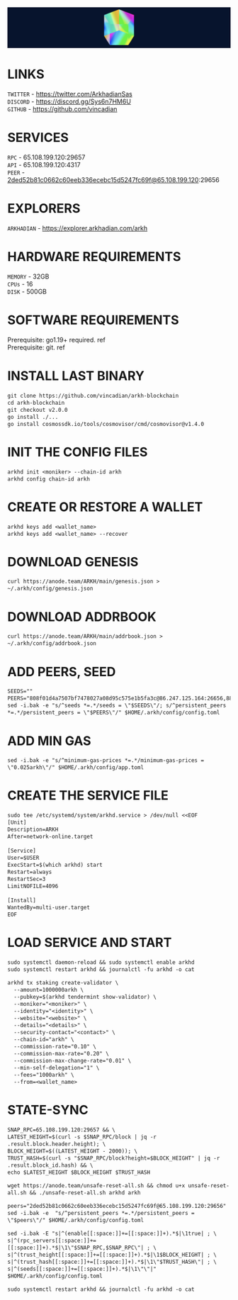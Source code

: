 <img src="https://github.com/romanr95/GUIDS/blob/main/ARKHADIAN/LOGO_ARKH.png" width="1050" alt="" />

# LINKS
```TWITTER``` - https://twitter.com/ArkhadianSas <br>
```DISCORD``` - https://discord.gg/Sys6n7HM6U <br>
```GITHUB``` - https://github.com/vincadian 
# SERVICES
```RPC``` - 65.108.199.120:29657 <br>
```API``` - 65.108.199.120:4317 <br>
```PEER``` - 2ded52b81c0662c60eeb336ecebc15d5247fc69f@65.108.199.120:29656
# EXPLORERS
```ARKHADIAN``` - https://explorer.arkhadian.com/arkh
# HARDWARE REQUIREMENTS
```MEMORY``` - 32GB <br>
```CPUs``` - 16 <br>
```DISK``` - 500GB
# SOFTWARE REQUIREMENTS
Prerequisite: go1.19+ required. ref <br>
Prerequisite: git. ref
# INSTALL LAST BINARY
```
git clone https://github.com/vincadian/arkh-blockchain
cd arkh-blockchain
git checkout v2.0.0
go install ./...
go install cosmossdk.io/tools/cosmovisor/cmd/cosmovisor@v1.4.0
```
# INIT THE CONFIG FILES
```
arkhd init <moniker> --chain-id arkh
arkhd config chain-id arkh
```
# CREATE OR RESTORE A WALLET
```
arkhd keys add <wallet_name>
arkhd keys add <wallet_name> --recover
```
# DOWNLOAD GENESIS
```
curl https://anode.team/ARKH/main/genesis.json > ~/.arkh/config/genesis.json
```
# DOWNLOAD ADDRBOOK
```
curl https://anode.team/ARKH/main/addrbook.json > ~/.arkh/config/addrbook.json
```
# ADD PEERS, SEED
```
SEEDS=""
PEERS="808f01d4a7507bf7478027a08d95c575e1b5fa3c@86.247.125.164:26656,889e31730df026e6cec506e26a0791368f8073a2@162.19.236.117:26656,1af8fdecd6e8f9ec1bfcc3288fe46ce45e4df963@144.76.97.251:39656,b4f3bd0b9202be699635966978b44e5ea8ab9fba@34.173.89.239:26656,66989196aa1a32b0f120c72fd7c2ed1a5646e81a@213.239.215.77:46656,9e53ef81cba40318d52593559aa738e39132db3f@104.208.75.216:13756,ef7245f080d957b0505a8b670c37861faaf368f0@167.99.69.130:13756,1f39ccff07110aa887e0f24cee17404d41084dd9@45.151.123.72:18656,156a09b0ab5390b673c94ba7deebf15781d02563@206.189.83.42:13756,b39fec8beed5a72e77a10d213dc2c38ce9909e8b@45.141.122.178:35656,7ee7a039ea8a6fdcdb7defc0bce182d313cd68c5@65.108.97.58:25656,cc830584e010e111d75cba359475d1e9fd091139@146.190.40.38:26656,a4c02968458f3f51492bb1ee026b853e8d1c1428@46.4.75.21:13756,4835144689fb4819bada135f92c1a83b2f84c0bb@3.138.135.123:26656,35ab45eafaed0722f90622fc2c23d01739df25c5@207.154.243.48:18656,82e425a51c75e60663d310deea144a50c5206f0b@167.99.234.217:13756,1570da59051aef97736db1c16d3cf04dbe8ee7fd@194.163.167.138:56756,cccb1a885cffeb3de745996de8c3161fcd499dff@85.239.230.14:13756,9fcb65ca60bada22cfb25d46f6fc6dbe93740c26@195.201.83.242:13756,43b2a1a37fb88fa9cc3b133205633de73c807092@38.242.134.77:13756,02c049b6683c3a22ee83a1ce888c06b188bbcf6c@165.232.126.250:18656,f66afec8a1fb6c06f017a115433deee4bbf588aa@88.99.161.162:23656,9b1bda1f94e73ae71d4e3188d85da10d0a763ac2@195.3.221.58:13756,bb281b7b461cbd06dcda0220bd033207ce9b594e@213.133.103.188:13756,687dd5f8cfb62f63dc4bb04a28cfdb3225bff2e5@95.216.75.119:13756,56df4fa55c4352450cf0f7ce993f749c6b5ab2b1@34.125.177.180:13756,3c4526259c56fae4f7b4dcc17c2faacd5f8df1f3@192.249.115.155:13657,2ef71bffabed23207a95bf731e64d018d81d7877@89.116.28.131:26656,f8055e1cd617ce0fb7848cf759e540f1f06009e6@164.92.239.92:18656,71d76b7d5a90c9f289335032c3af6b1a0ecce2e9@89.117.50.187:25656,92b035580fdf4fa510d00a7bbccb107c1e611fb3@65.109.92.240:13756,9f7b574bf3a30ece3083dd6d0271d9ca617c8ddc@134.209.21.58:18656,344372a4883988741b462223790e2b28e5be1d38@81.0.218.58:13756,37f46fa598a7a419bafd936ec78d90f4fcdec8b6@87.106.112.86:13756,861ef652578905f27e7ea1f6d36b68fda08751f5@35.192.119.28:26656,7f14aaa9b8bac1b2762a7863400e427f82196976@146.190.40.115:18656,14d99058cb07ec9b14547de3b51fb8344bf24ea3@104.152.109.242:28656,0dd079e479da7c873a6da2bdd450298c10c2d51e@65.108.9.164:13756,8326d9d921afc60a2c9e7b57a48c51f7f2ae7e81@137.184.180.170:18656,ce0cde42967aa085bca9d66c0e5695d6341c778a@165.22.76.250:18656,d26c28e9c8698faea615914ffbacce81d63f072e@65.109.104.118:61456,c0cc8b6c9e42f2a2f12e2bc5b354baa51d176a66@173.212.222.167:32656,d747ddf72464065bc7d221b500b2c0e65ff34ff9@194.233.68.136:13756,f7b5d20f636fe7c2ec504662834b35b0cc56a742@194.163.165.174:37656,c9237db05716b1635df82d03cfdd498110240dcd@49.12.123.87:46656"
sed -i.bak -e "s/^seeds *=.*/seeds = \"$SEEDS\"/; s/^persistent_peers *=.*/persistent_peers = \"$PEERS\"/" $HOME/.arkh/config/config.toml
```
# ADD MIN GAS
```
sed -i.bak -e "s/^minimum-gas-prices *=.*/minimum-gas-prices = \"0.025arkh\"/" $HOME/.arkh/config/app.toml
```
# CREATE THE SERVICE FILE
```
sudo tee /etc/systemd/system/arkhd.service > /dev/null <<EOF
[Unit]
Description=ARKH
After=network-online.target

[Service]
User=$USER
ExecStart=$(which arkhd) start
Restart=always
RestartSec=3
LimitNOFILE=4096

[Install]
WantedBy=multi-user.target
EOF
```
# LOAD SERVICE AND START
```
sudo systemctl daemon-reload && sudo systemctl enable arkhd
sudo systemctl restart arkhd && journalctl -fu arkhd -o cat
```
```
arkhd tx staking create-validator \
  --amount=1000000arkh \
  --pubkey=$(arkhd tendermint show-validator) \
  --moniker="<moniker>" \
  --identity="<identity>" \
  --website="<website>" \
  --details="<details>" \
  --security-contact="<contact>" \
  --chain-id="arkh" \
  --commission-rate="0.10" \
  --commission-max-rate="0.20" \
  --commission-max-change-rate="0.01" \
  --min-self-delegation="1" \
  --fees="1000arkh" \
  --from=<wallet_name>
  ```
  # STATE-SYNC
```
SNAP_RPC=65.108.199.120:29657 && \
LATEST_HEIGHT=$(curl -s $SNAP_RPC/block | jq -r .result.block.header.height); \
BLOCK_HEIGHT=$((LATEST_HEIGHT - 2000)); \
TRUST_HASH=$(curl -s "$SNAP_RPC/block?height=$BLOCK_HEIGHT" | jq -r .result.block_id.hash) && \
echo $LATEST_HEIGHT $BLOCK_HEIGHT $TRUST_HASH
```
```
wget https://anode.team/unsafe-reset-all.sh && chmod u+x unsafe-reset-all.sh && ./unsafe-reset-all.sh arkhd arkh
```
```
peers="2ded52b81c0662c60eeb336ecebc15d5247fc69f@65.108.199.120:29656"
sed -i.bak -e  "s/^persistent_peers *=.*/persistent_peers = \"$peers\"/" $HOME/.arkh/config/config.toml
```
```
sed -i.bak -E "s|^(enable[[:space:]]+=[[:space:]]+).*$|\1true| ; \
s|^(rpc_servers[[:space:]]+=[[:space:]]+).*$|\1\"$SNAP_RPC,$SNAP_RPC\"| ; \
s|^(trust_height[[:space:]]+=[[:space:]]+).*$|\1$BLOCK_HEIGHT| ; \
s|^(trust_hash[[:space:]]+=[[:space:]]+).*$|\1\"$TRUST_HASH\"| ; \
s|^(seeds[[:space:]]+=[[:space:]]+).*$|\1\"\"|" $HOME/.arkh/config/config.toml
```
```
sudo systemctl restart arkhd && journalctl -fu arkhd -o cat
```
